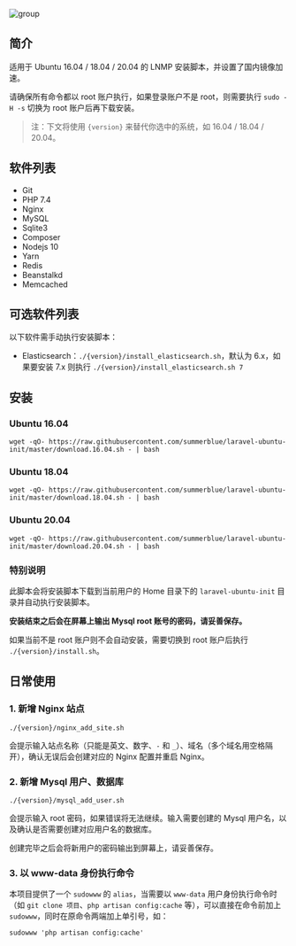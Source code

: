 
![group](https://cloud.githubusercontent.com/assets/324764/18408949/02d3cb2a-7770-11e6-96e2-54bbcfbfa1d1.png)

## 简介

适用于 Ubuntu 16.04 / 18.04 / 20.04 的 LNMP 安装脚本，并设置了国内镜像加速。

请确保所有命令都以 root 账户执行，如果登录账户不是 root，则需要执行 `sudo -H -s` 切换为 root 账户后再下载安装。

> 注：下文将使用 `{version}` 来替代你选中的系统，如 16.04 / 18.04 / 20.04。

## 软件列表

* Git
* PHP 7.4
* Nginx
* MySQL
* Sqlite3
* Composer
* Nodejs 10
* Yarn
* Redis
* Beanstalkd
* Memcached

## 可选软件列表

以下软件需手动执行安装脚本：

* Elasticsearch：`./{version}/install_elasticsearch.sh`，默认为 6.x，如果要安装 7.x 则执行 `./{version}/install_elasticsearch.sh 7`

## 安装

### Ubuntu 16.04

```
wget -qO- https://raw.githubusercontent.com/summerblue/laravel-ubuntu-init/master/download.16.04.sh - | bash
```


### Ubuntu 18.04

```
wget -qO- https://raw.githubusercontent.com/summerblue/laravel-ubuntu-init/master/download.18.04.sh - | bash
```


### Ubuntu 20.04

```
wget -qO- https://raw.githubusercontent.com/summerblue/laravel-ubuntu-init/master/download.20.04.sh - | bash
```


### 特别说明

此脚本会将安装脚本下载到当前用户的 Home 目录下的 `laravel-ubuntu-init` 目录并自动执行安装脚本。

**安装结束之后会在屏幕上输出 Mysql root 账号的密码，请妥善保存。**

如果当前不是 root 账户则不会自动安装，需要切换到 root 账户后执行 `./{version}/install.sh`。

## 日常使用

### 1. 新增 Nginx 站点

```
./{version}/nginx_add_site.sh
```

会提示输入站点名称（只能是英文、数字、`-` 和 `_`）、域名（多个域名用空格隔开），确认无误后会创建对应的 Nginx 配置并重启 Nginx。

### 2. 新增 Mysql 用户、数据库

```
./{version}/mysql_add_user.sh
```

会提示输入 root 密码，如果错误将无法继续。输入需要创建的 Mysql 用户名，以及确认是否需要创建对应用户名的数据库。

创建完毕之后会将新用户的密码输出到屏幕上，请妥善保存。

### 3. 以 www-data 身份执行命令

本项目提供了一个 `sudowww` 的 `alias`，当需要以 `www-data` 用户身份执行命令时（如 `git clone 项目`、`php artisan config:cache` 等），可以直接在命令前加上 `sudowww`，同时在原命令两端加上单引号，如：

```
sudowww 'php artisan config:cache'
```
